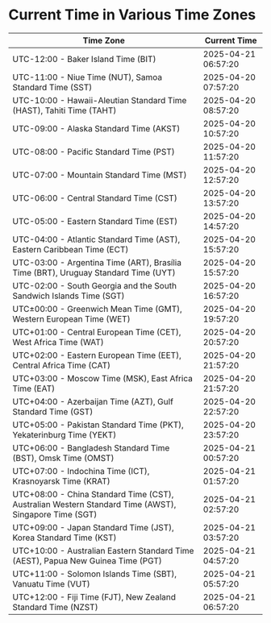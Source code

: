 # Current Time in Various Time Zones

| Time Zone | Current Time |
|-----------|--------------|
| UTC-12:00 - Baker Island Time (BIT) | 2025-04-21 06:57:20 |
| UTC-11:00 - Niue Time (NUT), Samoa Standard Time (SST) | 2025-04-20 07:57:20 |
| UTC-10:00 - Hawaii-Aleutian Standard Time (HAST), Tahiti Time (TAHT) | 2025-04-20 08:57:20 |
| UTC-09:00 - Alaska Standard Time (AKST) | 2025-04-20 10:57:20 |
| UTC-08:00 - Pacific Standard Time (PST) | 2025-04-20 11:57:20 |
| UTC-07:00 - Mountain Standard Time (MST) | 2025-04-20 12:57:20 |
| UTC-06:00 - Central Standard Time (CST) | 2025-04-20 13:57:20 |
| UTC-05:00 - Eastern Standard Time (EST) | 2025-04-20 14:57:20 |
| UTC-04:00 - Atlantic Standard Time (AST), Eastern Caribbean Time (ECT) | 2025-04-20 15:57:20 |
| UTC-03:00 - Argentina Time (ART), Brasília Time (BRT), Uruguay Standard Time (UYT) | 2025-04-20 15:57:20 |
| UTC-02:00 - South Georgia and the South Sandwich Islands Time (SGT) | 2025-04-20 16:57:20 |
| UTC±00:00 - Greenwich Mean Time (GMT), Western European Time (WET) | 2025-04-20 19:57:20 |
| UTC+01:00 - Central European Time (CET), West Africa Time (WAT) | 2025-04-20 20:57:20 |
| UTC+02:00 - Eastern European Time (EET), Central Africa Time (CAT) | 2025-04-20 21:57:20 |
| UTC+03:00 - Moscow Time (MSK), East Africa Time (EAT) | 2025-04-20 21:57:20 |
| UTC+04:00 - Azerbaijan Time (AZT), Gulf Standard Time (GST) | 2025-04-20 22:57:20 |
| UTC+05:00 - Pakistan Standard Time (PKT), Yekaterinburg Time (YEKT) | 2025-04-20 23:57:20 |
| UTC+06:00 - Bangladesh Standard Time (BST), Omsk Time (OMST) | 2025-04-21 00:57:20 |
| UTC+07:00 - Indochina Time (ICT), Krasnoyarsk Time (KRAT) | 2025-04-21 01:57:20 |
| UTC+08:00 - China Standard Time (CST), Australian Western Standard Time (AWST), Singapore Time (SGT) | 2025-04-21 02:57:20 |
| UTC+09:00 - Japan Standard Time (JST), Korea Standard Time (KST) | 2025-04-21 03:57:20 |
| UTC+10:00 - Australian Eastern Standard Time (AEST), Papua New Guinea Time (PGT) | 2025-04-21 04:57:20 |
| UTC+11:00 - Solomon Islands Time (SBT), Vanuatu Time (VUT) | 2025-04-21 05:57:20 |
| UTC+12:00 - Fiji Time (FJT), New Zealand Standard Time (NZST) | 2025-04-21 06:57:20 |
